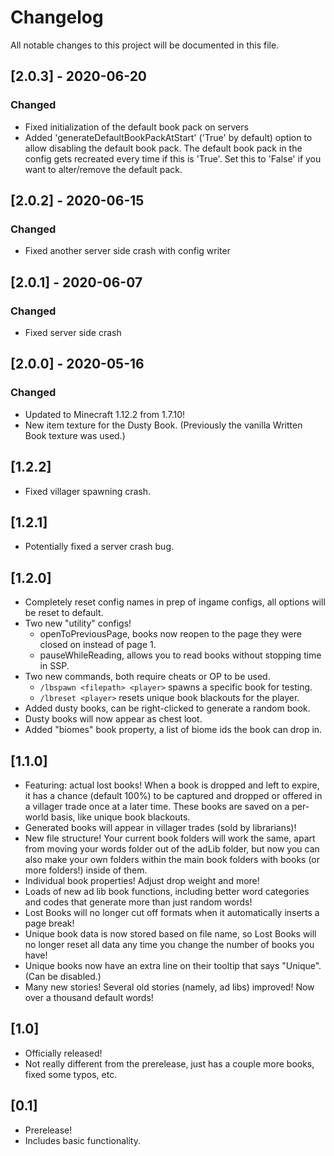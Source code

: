 # Changelog

All notable changes to this project will be documented in this file.


## [2.0.3] - 2020-06-20

### Changed

- Fixed initialization of the default book pack on servers
- Added 'generateDefaultBookPackAtStart' ('True' by default) option to allow disabling the default book pack. The default book pack in the config gets recreated every time if this is 'True'. Set this to 'False' if you want to alter/remove the default pack.
 
## [2.0.2] - 2020-06-15

### Changed

- Fixed another server side crash with config writer
 
## [2.0.1] - 2020-06-07

### Changed

- Fixed server side crash 

## [2.0.0] - 2020-05-16

### Changed

- Updated to Minecraft 1.12.2 from 1.7.10! 
- New item texture for the Dusty Book. (Previously the vanilla Written Book texture was used.)

## [1.2.2]

- Fixed villager spawning crash.

## [1.2.1]

- Potentially fixed a server crash bug.

## [1.2.0]

- Completely reset config names in prep of ingame configs, all options will be reset to default.
- Two new "utility" configs!
  - openToPreviousPage, books now reopen to the page they were closed on instead of page 1.
  - pauseWhileReading, allows you to read books without stopping time in SSP.
- Two new commands, both require cheats or OP to be used.
  - `/lbspawn <filepath> <player>` spawns a specific book for testing.
  - `/lbreset <player>` resets unique book blackouts for the player.
- Added dusty books, can be right-clicked to generate a random book.
- Dusty books will now appear as chest loot.
- Added "biomes" book property, a list of biome ids the book can drop in.

## [1.1.0]

- Featuring: actual lost books! When a book is dropped and left to expire, it has a chance (default 100%) to be captured and dropped or offered in a villager trade once at a later time. These books are saved on a per-world basis, like unique book blackouts.
- Generated books will appear in villager trades (sold by librarians)!
- New file structure! Your current book folders will work the same, apart from moving your words folder out of the adLib folder, but now you can also make your own folders within the main book folders with books (or more folders!) inside of them.
- Individual book properties! Adjust drop weight and more!
- Loads of new ad lib book functions, including better word categories and codes that generate more than just random words!
- Lost Books will no longer cut off formats when it automatically inserts a page break!
- Unique book data is now stored based on file name, so Lost Books will no longer reset all data any time you change the number of books you have!
- Unique books now have an extra line on their tooltip that says "Unique". (Can be disabled.)
- Many new stories! Several old stories (namely, ad libs) improved! Now over a thousand default words!

## [1.0]

- Officially released!
- Not really different from the prerelease, just has a couple more books, fixed some typos, etc.

## [0.1]

- Prerelease!
- Includes basic functionality.